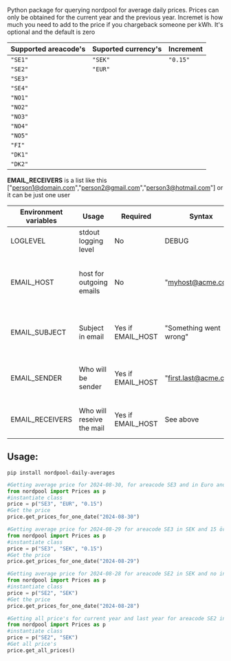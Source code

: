 
Python package for querying nordpool for average daily prices.
Prices can only be obtained for the current year and the previous year.
Incremet is how much you need to add to the price if you chargeback someone per kWh. It's optional and the default is zero

| Supported areacode's  | Suported currency's | Increment |
|-----------------------|---------------------|-----------|
| `"SE1"`               | `"SEK"`             | `"0.15"`  |
| `"SE2"`               | `"EUR"`             |
| `"SE3"`               | 
| `"SE4"`               | 
| `"NO1"`               | 
| `"NO2"`               | 
| `"NO3"`               | 
| `"NO4"`               | 
| `"NO5"`               | 
| `"FI"`                | 
| `"DK1"`               | 
| `"DK2"`               | 

**EMAIL_RECEIVERS** is a list like this ["person1@domain.com","person2@gmail.com","person3@hotmail.com"] or it can be just one user

| Environment variables | Usage                    | Required           | Syntax                   | Comment                                            |
|-----------------------|--------------------------|--------------------|--------------------------|----------------------------------------------------|
| LOGLEVEL              | stdout logging level     | No                 | DEBUG                    | Defaults to INFO if not used                       |
| EMAIL_HOST            | host for outgoing emails | No                 | "myhost@acme.com"        | If not existing no email error sending, port is 25 |
| EMAIL_SUBJECT         | Subject in email         | Yes if EMAIL_HOST  | "Something went wrong"   | What will in the subject for the email             |
| EMAIL_SENDER          | Who will be sender       | Yes if EMAIL_HOST  | "first.last@acme.com"    | Which email address will be sender                 |
| EMAIL_RECEIVERS       | Who will reseive the mail| Yes if EMAIL_HOST  | See above                | Who will receive the email(s)                      |


## Usage:  
`pip install nordpool-daily-averages`  

~~~python
#Getting average price for 2024-08-30, for areacode SE3 and in Euro and 15 cents is added to the prices  
from nordpool import Prices as p
#instantiate class
price = p("SE3", "EUR", "0.15")
#Get the price
price.get_prices_for_one_date("2024-08-30")
~~~

~~~python
#Getting average price for 2024-08-29 for areacode SE3 in SEK and 15 öre is added to the prices  
from nordpool import Prices as p
#instantiate class
price = p("SE3", "SEK", "0.15")
#Get the price
price.get_prices_for_one_date("2024-08-29")
~~~

~~~python
#Getting average price for 2024-08-28 for areacode SE2 in SEK and no increment is added to the prices  
from nordpool import Prices as p
#instantiate class
price = p("SE2", "SEK")
#Get the price
price.get_prices_for_one_date("2024-08-28")
~~~

~~~python
#Getting all price's for current year and last year for areacode SE2 in SEK and no increment is added to the prices  
from nordpool import Prices as p
#instantiate class
price = p("SE2", "SEK")
#Get all price's
price.get_all_prices()
~~~

